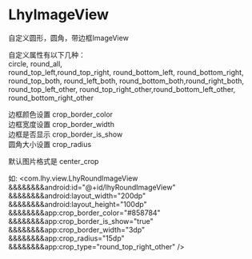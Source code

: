 # LhyImageView
自定义圆形，圆角，带边框ImageView

自定义属性有以下几种：\
circle, round_all,\
round_top_left,round_top_right, round_bottom_left, round_bottom_right,\
round_top_both, round_left_both, round_bottom_both,round_right_both,\
round_top_left_other, round_top_right_other,round_bottom_left_other, round_bottom_right_other

边框颜色设置 crop_border_color\
边框宽度设置 crop_border_width\
边框是否显示 crop_border_is_show\
圆角大小设置 crop_radius

默认图片格式是 center_crop

如:
<com.lhy.view.LhyRoundImageView\
        &&&&&&&&android:id="@+id/lhyRoundImageView"\
        &&&&&&&&android:layout_width="200dp"\
        &&&&&&&&android:layout_height="100dp"\
        &&&&&&&&app:crop_border_color="#858784"\
        &&&&&&&&app:crop_border_is_show="true"\
        &&&&&&&&app:crop_border_width="3dp"\
        &&&&&&&&app:crop_radius="15dp"\
        &&&&&&&&app:crop_type="round_top_right_other" />